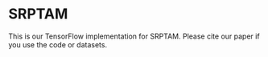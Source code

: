 # SRPTAM
This is our TensorFlow implementation for SRPTAM.
Please cite our paper if you use the code or datasets.
